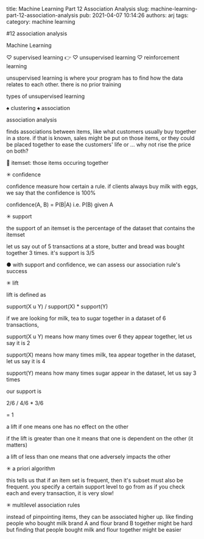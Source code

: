 title: Machine Learning Part 12 Association Analysis
slug: machine-learning-part-12-association-analysis
pub: 2021-04-07 10:14:26
authors: arj
tags: 
category: machine learning

#12 association analysis

Machine Learning

♡ supervised learning
👉 ♡ unsupervised learning
♡ reinforcement learning

unsupervised learning is where your program has to find how the data relates to each other. there is no prior training

types of unsupervised learning

♠️ clustering
♠️ association

association analysis

finds associations between items, like what customers usually buy together in a store. if that is known, sales might be put on those items, or they could be placed together to ease the customers' life or ... why not rise the price on both?

🔎 itemset: those items occuring together

✳ confidence

confidence measure how certain a rule. if clients always buy milk with eggs, we say that the confidence is 100%

confidence(A, B) = P(B|A)
i.e. P(B) given A

✳ support

the support of an itemset is the percentage of the dataset that contains the itemset

let us say out of 5 transactions at a store, butter and bread was bought together 3 times. it's support is 3/5

● with support and confidence, we can assess our association rule's success

✳ lift

lift is defined as

support(X u Y) / support(X) \* support(Y)

if we are looking for milk, tea to sugar together in a dataset of 6 transactions,

support(X u Y) means how many times over 6 they appear together, let us say it is 2

support(X) means how many times milk, tea appear together in the dataset, let us say it is 4

support(Y) means how many times sugar appear in the dataset, let us say 3 times

our support is

2/6 / 4/6 \* 3/6

= 1

a lift if one means one has no effect on the other

if the lift is greater than one it means that one is dependent on the other (it matters)

a lift of less than one means that one adversely impacts the other

✳ a priori algorithm

this tells us that if an item set is frequent, then it's subset must also be frequent. you specify a certain support level to go from as if you check each and every transaction, it is very slow!

✳ multilevel association rules

instead of pinpointing items, they can be associated higher up. like finding people who bought milk brand A and flour brand B together might be hard but finding that people bought milk and flour together might be easier
